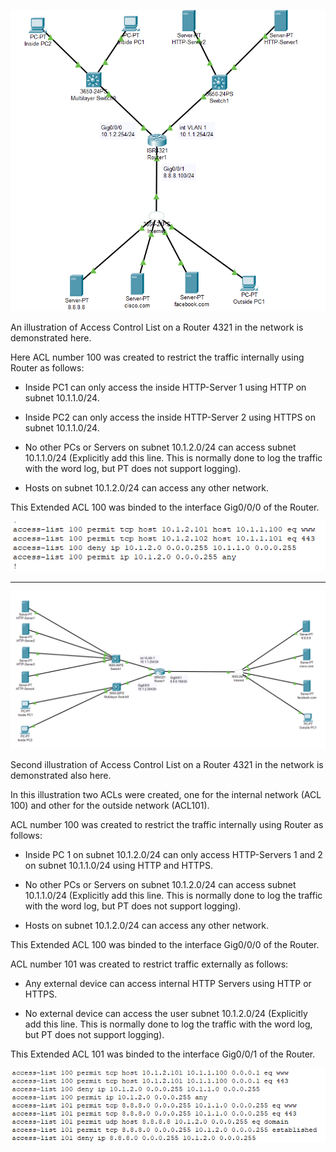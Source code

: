![](ACL.png)

An illustration of Access Control List on a Router 4321 in the network is demonstrated here.

Here ACL number 100 was created to restrict the traffic internally using Router as follows:

- Inside PC1 can only access the inside HTTP-Server 1 using HTTP on subnet 10.1.1.0/24.

- Inside PC2 can only access the inside HTTP-Server 2 using HTTPS on subnet 10.1.1.0/24.
 
- No other PCs or Servers on subnet 10.1.2.0/24 can access subnet 10.1.1.0/24 (Explicitly add this line. This is normally done to log the traffic with the word log, but PT does not support logging).
 
- Hosts on subnet 10.1.2.0/24 can access any other network.
 
This Extended ACL 100 was binded to the interface Gig0/0/0 of the Router.

![](ACL3.png)



*******************************************************************************************************************************************************************************




![](ACL2.png)

Second illustration of Access Control List on a Router 4321 in the network is demonstrated also here.

In this illustration two ACLs were created, one for the internal network (ACL 100) and other for the outside network (ACL101).

ACL number 100 was created to restrict the traffic internally using Router as follows:

- Inside PC 1 on subnet 10.1.2.0/24 can only access HTTP-Servers 1 and 2 on subnet 10.1.1.0/24 using HTTP and HTTPS.
 
- No other PCs or Servers on subnet 10.1.2.0/24 can access subnet 10.1.1.0/24 (Explicitly add this line. This is normally done to log the traffic with the word log, but PT does not support logging).
 
- Hosts on subnet 10.1.2.0/24 can access any other network.
 
This Extended ACL 100 was binded to the interface Gig0/0/0 of the Router.


ACL number 101 was created to restrict traffic externally as follows:

- Any external device can access internal HTTP Servers using HTTP or HTTPS.

- No external device can access the user subnet 10.1.2.0/24 (Explicitly add this line. This is normally done to log the traffic with the word log, but PT does not support logging).

This Extended ACL 101 was binded to the interface Gig0/0/1 of the Router.

![](ACL4.png)
